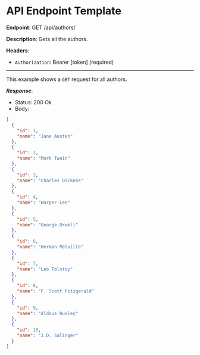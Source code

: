 # API Endpoint Template

**Endpoint**:
GET /api/authors/

**Description**: Gets all the authors.

**Headers**:

- `Authorization`: Bearer [token] (required)

---

This example shows a `GET` request for all authors.

**_Response_**:

- Status: 200 Ok
- Body:

```json
[
  {
    "id": 1,
    "name": "Jane Austen"
  },
  {
    "id": 2,
    "name": "Mark Twain"
  },
  {
    "id": 3,
    "name": "Charles Dickens"
  },
  {
    "id": 4,
    "name": "Harper Lee"
  },
  {
    "id": 5,
    "name": "George Orwell"
  },
  {
    "id": 6,
    "name": "Herman Melville"
  },
  {
    "id": 7,
    "name": "Leo Tolstoy"
  },
  {
    "id": 8,
    "name": "F. Scott Fitzgerald"
  },
  {
    "id": 9,
    "name": "Aldous Huxley"
  },
  {
    "id": 10,
    "name": "J.D. Salinger"
  }
]
```
